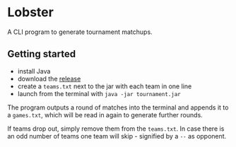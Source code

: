 # Lobster
A CLI program to generate tournament matchups.

## Getting started

- install Java
- download the [release](/xerus2000/lobster/releases/latest)
- create a `teams.txt` next to the jar with each team in one line
- launch from the terminal with `java -jar tournament.jar`

The program outputs a round of matches into the terminal and appends it to a `games.txt`, which will be read in again to generate further rounds.

If teams drop out, simply remove them from the `teams.txt`. In case there is an odd number of teams one team will skip - signified by a `--` as opponent.
